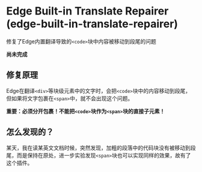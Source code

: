 # Edge Built-in Translate Repairer (edge-built-in-translate-repairer)

修复了Edge内置翻译导致的`<code>`块中内容被移动到段尾的问题

**尚未完成**

## 修复原理

Edge在翻译`<div>`等块级元素中的文字时，会把`<code>`块中的内容移动到段尾，但如果将文字包裹在`<span>`中，就不会出现这个问题。

**重要：必须分开包裹！不能把`<code>`块作为`<span>`块的直接子元素！**

## 怎么发现的？

某天，我在读某英文文档时候，突然发现，加粗的段落中的代码块没有被移动到段尾，而是保持在原处，进一步实验发现`<span>`块也可以实现同样的效果，故有了这个插件。
